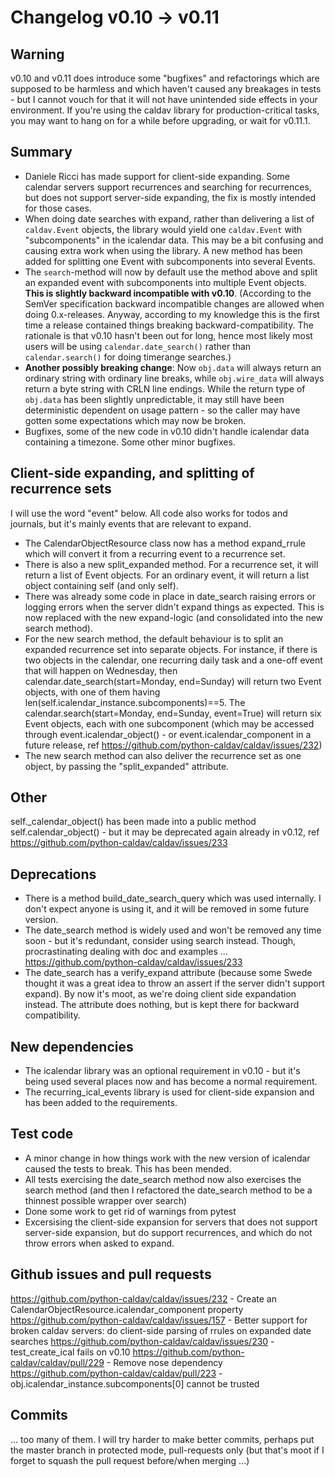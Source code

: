 # Changelog v0.10 -> v0.11

## Warning

v0.10 and v0.11 does introduce some "bugfixes" and refactorings which are supposed to be harmless and which haven't caused any breakages in tests - but I cannot vouch for that it will not have unintended side effects in your environment.  If you're using the caldav library for production-critical tasks, you may want to hang on for a while before upgrading, or wait for v0.11.1.

## Summary

* Daniele Ricci has made support for client-side expanding.  Some calendar servers support recurrences and searching for recurrences, but does not support server-side expanding, the fix is mostly intended for those cases.
* When doing date searches with expand, rather than delivering a list of `caldav.Event` objects, the library would yield one `caldav.Event` with "subcomponents" in the icalendar data.  This may be a bit confusing and causing extra work when using the library.  A new method has been added for splitting one Event with subcomponents into several Events.
* The `search`-method will now by default use the method above and split an expanded event with subcomponents into multiple Event objects.  **This is slightly backward incompatible with v0.10**.  (According to the SemVer specification backward incompatible changes are allowed when doing 0.x-releases.  Anyway, according to my knowledge this is the first time a release contained things breaking backward-compatibility.  The rationale is that v0.10 hasn't been out for long, hence most likely most users will be using `calendar.date_search()` rather than `calendar.search()` for doing timerange searches.)
* **Another possibly breaking change**: Now `obj.data` will always return an ordinary string with ordinary line breaks, while `obj.wire_data` will always return a byte string with CRLN line endings.  While the return type of `obj.data` has been slightly unpredictable, it may still have been deterministic dependent on usage pattern - so the caller may have gotten some expectations which may now be broken.
* Bugfixes, some of the new code in v0.10 didn't handle icalendar data containing a timezone.  Some other minor bugfixes.

## Client-side expanding, and splitting of recurrence sets

I will use the word "event" below.  All code also works for todos and journals, but it's mainly events that are relevant to expand.

* The CalendarObjectResource class now has a method expand_rrule which will convert it from a recurring event to a recurrence set.
* There is also a new split_expanded method.  For a recurrence set, it will return a list of Event objects.  For an ordinary event, it will return a list object containing self (and only self).
* There was already some code in place in date_search raising errors or logging errors when the server didn't expand things as expected.  This is now replaced with the new expand-logic (and consolidated into the new search method).
* For the new search method, the default behaviour is to split an expanded recurrence set into separate objects.  For instance, if there is two objects in the calendar, one recurring daily task and a one-off event that will happen on Wednesday, then calendar.date_search(start=Monday, end=Sunday) will return two Event objects, with one of them having len(self.icalendar_instance.subcomponents)==5.  The calendar.search(start=Monday, end=Sunday, event=True) will return six Event objects, each with one subcomponent (which may be accessed through event.icalendar_object() - or event.icalendar_component in a future release, ref https://github.com/python-caldav/caldav/issues/232)
* The new search method can also deliver the recurrence set as one object, by passing the "split_expanded" attribute.

## Other

self._calendar_object() has been made into a public method self.calendar_object() - but it may be deprecated again already in v0.12, ref https://github.com/python-caldav/caldav/issues/233

## Deprecations

* There is a method build_date_search_query which was used internally.  I don't expect anyone is using it, and it will be removed in some future version.
* The date_search method is widely used and won't be removed any time soon - but it's redundant, consider using search instead.  Though, procrastinating dealing with doc and examples ... https://github.com/python-caldav/caldav/issues/233
* The date_search has a verify_expand attribute (because some Swede thought it was a great idea to throw an assert if the server didn't support expand).  By now it's moot, as we're doing client side expandation instead.  The attribute does nothing, but is kept there for backward compatibility.

## New dependencies

* The icalendar library was an optional requirement in v0.10 - but it's being used several places now and has become a normal requirement.
* The recurring_ical_events library is used for client-side expansion and has been added to the requirements.

## Test code

* A minor change in how things work with the new version of icalendar caused the tests to break.  This has been mended.
* All tests exercising the date_search method now also exercises the search method (and then I refactored the date_search method to be a thinnest possible wrapper over search)
* Done some work to get rid of warnings from pytest
* Excersising the client-side expansion for servers that does not support server-side expansion, but do support recurrences, and which do not throw errors when asked to expand.

## Github issues and pull requests

https://github.com/python-caldav/caldav/issues/232 - Create an CalendarObjectResource.icalendar_component property
https://github.com/python-caldav/caldav/issues/157 - Better support for broken caldav servers: do client-side parsing of rrules on expanded date searches
https://github.com/python-caldav/caldav/issues/230 - test_create_ical fails on v0.10
https://github.com/python-caldav/caldav/pull/229 - Remove nose dependency
https://github.com/python-caldav/caldav/pull/223 - obj.icalendar_instance.subcomponents[0] cannot be trusted

## Commits

... too many of them.  I will try harder to make better commits, perhaps put the master branch in protected mode, pull-requests only (but that's moot if I forget to squash the pull request before/when merging ...)